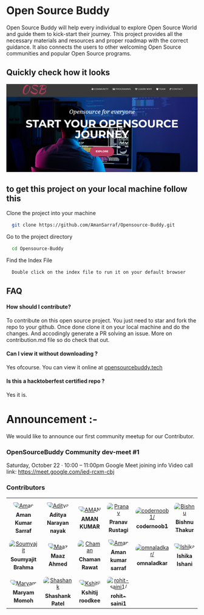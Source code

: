 # Open Source Buddy

Open Source Buddy will help every individual to explore Open Source World and guide them to kick-start their journey. This project provides all the necessary materials and resources and proper roadmap with the correct guidance. It also connects the users to other welcoming Open Source communities and popular Open Source programs.
## Quickly check how it looks

![App Screenshot](./img/screenshot.png)


## to get this project on your local machine follow this

Clone the project into your machine

```bash
  git clone https://github.com/AmanSarraf/Opensource-Buddy.git
```

Go to the project directory

```bash
  cd Opensource-Buddy
```

Find the Index File

```bash
  Double click on the index file to run it on your default browser
```


## FAQ

#### How should I contribute?

To contribute on this open source project. You just need to star and fork the repo to  your github. 
Once done clone it on your local machine and do the changes. And accodingly generate a PR solving an issue.
More on contribution.md file so do check that out. 



#### Can I view it without downloading ?

Yes ofcourse. You can view it online at [opensourcebuddy.tech](http://opensourcebuddy.tech/)

#### Is this a hacktoberfest certified repo ?

Yes it is. 

# Announcement :- 
We would like to announce our first community meetup for our Contributor.

### OpenSourceBuddy Community dev-meet #1
Saturday, October 22 · 10:00 – 11:00pm
Google Meet joining info
Video call link: https://meet.google.com/ied-rcxm-cbj

 

<!-- ## Contributors

- [@AmanSarraf](https://www.github.com/AmanSarraf)
- [@cleverhare](https://www.github.com/cleverhare)
- [@chaman-rawat](https://github.com/chaman-rawat)
- [@Pranav-Rustagi](https://github.com/Pranav-Rustagi)
- [@ishani-1255](https://github.com/ishani-1255)

Thank You Very Much for Contributing.  -->

### Contributors

<table>
<tr>
    <td align="center" style="word-wrap: break-word; width: 150.0; height: 150.0">
        <a href=https://github.com/AmanSarraf>
            <img src=https://avatars.githubusercontent.com/u/90839355?v=4 width="100;"  style="border-radius:50%;align-items:center;justify-content:center;overflow:hidden;padding-top:10px" alt=Aman Kumar Sarraf/>
            <br />
            <sub style="font-size:14px"><b>Aman Kumar Sarraf</b></sub>
        </a>
    </td>
    <td align="center" style="word-wrap: break-word; width: 150.0; height: 150.0">
        <a href=https://github.com/Aditya-Narayan-Nayak>
            <img src=https://avatars.githubusercontent.com/u/72183256?v=4 width="100;"  style="border-radius:50%;align-items:center;justify-content:center;overflow:hidden;padding-top:10px" alt=Aditya Narayan nayak/>
            <br />
            <sub style="font-size:14px"><b>Aditya Narayan nayak</b></sub>
        </a>
    </td>
    <td align="center" style="word-wrap: break-word; width: 150.0; height: 150.0">
        <a href=https://github.com/AmanKumar2626>
            <img src=https://avatars.githubusercontent.com/u/92772172?v=4 width="100;"  style="border-radius:50%;align-items:center;justify-content:center;overflow:hidden;padding-top:10px" alt=AMAN KUMAR/>
            <br />
            <sub style="font-size:14px"><b>AMAN KUMAR</b></sub>
        </a>
    </td>
    <td align="center" style="word-wrap: break-word; width: 150.0; height: 150.0">
        <a href=https://github.com/Pranav-Rustagi>
            <img src=https://avatars.githubusercontent.com/u/57594891?v=4 width="100;"  style="border-radius:50%;align-items:center;justify-content:center;overflow:hidden;padding-top:10px" alt=Pranav Rustagi/>
            <br />
            <sub style="font-size:14px"><b>Pranav Rustagi</b></sub>
        </a>
    </td>
    <td align="center" style="word-wrap: break-word; width: 150.0; height: 150.0">
        <a href=https://github.com/codernoob1>
            <img src=https://avatars.githubusercontent.com/u/79470721?v=4 width="100;"  style="border-radius:50%;align-items:center;justify-content:center;overflow:hidden;padding-top:10px" alt=codernoob1/>
            <br />
            <sub style="font-size:14px"><b>codernoob1</b></sub>
        </a>
    </td>
    <td align="center" style="word-wrap: break-word; width: 150.0; height: 150.0">
        <a href=https://github.com/Bishnukt>
            <img src=https://avatars.githubusercontent.com/u/87633659?v=4 width="100;"  style="border-radius:50%;align-items:center;justify-content:center;overflow:hidden;padding-top:10px" alt=Bishnu Thakur/>
            <br />
            <sub style="font-size:14px"><b>Bishnu Thakur</b></sub>
        </a>
    </td>
</tr>
<tr>
    <td align="center" style="word-wrap: break-word; width: 150.0; height: 150.0">
        <a href=https://github.com/cleverhare>
            <img src=https://avatars.githubusercontent.com/u/102357739?v=4 width="100;"  style="border-radius:50%;align-items:center;justify-content:center;overflow:hidden;padding-top:10px" alt=Soumyajit Brahma />
            <br />
            <sub style="font-size:14px"><b>Soumyajit Brahma </b></sub>
        </a>
    </td>
    <td align="center" style="word-wrap: break-word; width: 150.0; height: 150.0">
        <a href=https://github.com/Maaz-Code>
            <img src=https://avatars.githubusercontent.com/u/65590762?v=4 width="100;"  style="border-radius:50%;align-items:center;justify-content:center;overflow:hidden;padding-top:10px" alt=Maaz Ahmed/>
            <br />
            <sub style="font-size:14px"><b>Maaz Ahmed</b></sub>
        </a>
    </td>
    <td align="center" style="word-wrap: break-word; width: 150.0; height: 150.0">
        <a href=https://github.com/chaman-rawat>
            <img src=https://avatars.githubusercontent.com/u/48222679?v=4 width="100;"  style="border-radius:50%;align-items:center;justify-content:center;overflow:hidden;padding-top:10px" alt=Chaman Rawat/>
            <br />
            <sub style="font-size:14px"><b>Chaman Rawat</b></sub>
        </a>
    </td>
    <td align="center" style="word-wrap: break-word; width: 150.0; height: 150.0">
        <a href=https://github.com/amanrxl-1999>
            <img src=https://avatars.githubusercontent.com/u/40610425?v=4 width="100;"  style="border-radius:50%;align-items:center;justify-content:center;overflow:hidden;padding-top:10px" alt=Aman kumar sarraf/>
            <br />
            <sub style="font-size:14px"><b>Aman kumar sarraf</b></sub>
        </a>
    </td>
    <td align="center" style="word-wrap: break-word; width: 150.0; height: 150.0">
        <a href=https://github.com/omnaladkar>
            <img src=https://avatars.githubusercontent.com/u/75687080?v=4 width="100;"  style="border-radius:50%;align-items:center;justify-content:center;overflow:hidden;padding-top:10px" alt=omnaladkar/>
            <br />
            <sub style="font-size:14px"><b>omnaladkar</b></sub>
        </a>
    </td>
    <td align="center" style="word-wrap: break-word; width: 150.0; height: 150.0">
        <a href=https://github.com/ishani-1255>
            <img src=https://avatars.githubusercontent.com/u/112965737?v=4 width="100;"  style="border-radius:50%;align-items:center;justify-content:center;overflow:hidden;padding-top:10px" alt=Ishika Ishani/>
            <br />
            <sub style="font-size:14px"><b>Ishika Ishani</b></sub>
        </a>
    </td>
</tr>
<tr>
    <td align="center" style="word-wrap: break-word; width: 150.0; height: 150.0">
        <a href=https://github.com/Maryam-Momoh>
            <img src=https://avatars.githubusercontent.com/u/75956011?v=4 width="100;"  style="border-radius:50%;align-items:center;justify-content:center;overflow:hidden;padding-top:10px" alt=Maryam Momoh/>
            <br />
            <sub style="font-size:14px"><b>Maryam Momoh</b></sub>
        </a>
    </td>
    <td align="center" style="word-wrap: break-word; width: 150.0; height: 150.0">
        <a href=https://github.com/Shashankfeeling>
            <img src=https://avatars.githubusercontent.com/u/87827112?v=4 width="100;"  style="border-radius:50%;align-items:center;justify-content:center;overflow:hidden;padding-top:10px" alt=Shashank Patel/>
            <br />
            <sub style="font-size:14px"><b>Shashank Patel</b></sub>
        </a>
    </td>
    <td align="center" style="word-wrap: break-word; width: 150.0; height: 150.0">
        <a href=https://github.com/horizenight>
            <img src=https://avatars.githubusercontent.com/u/76839614?v=4 width="100;"  style="border-radius:50%;align-items:center;justify-content:center;overflow:hidden;padding-top:10px" alt=Kshitij roodkee/>
            <br />
            <sub style="font-size:14px"><b>Kshitij roodkee</b></sub>
        </a>
    </td>
    <td align="center" style="word-wrap: break-word; width: 150.0; height: 150.0">
        <a href=https://github.com/rohit-saini1>
            <img src=https://avatars.githubusercontent.com/u/112249119?v=4 width="100;"  style="border-radius:50%;align-items:center;justify-content:center;overflow:hidden;padding-top:10px" alt=rohit-saini1/>
            <br />
            <sub style="font-size:14px"><b>rohit-saini1</b></sub>
        </a>
    </td>
</tr>
</table>
